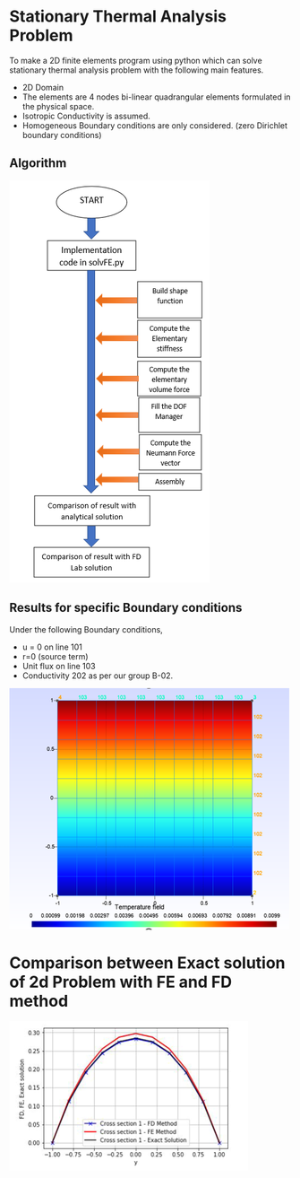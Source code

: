 # Stationary Thermal Analysis Problem

To make a 2D finite elements program using python which can solve stationary thermal analysis problem with the following main features.
- 2D Domain
- The elements are 4 nodes bi-linear quadrangular elements formulated in the physical space.
- Isotropic Conductivity is assumed.
- Homogeneous Boundary conditions are only considered. (zero Dirichlet boundary conditions)

## Algorithm

![](images//Screenshot%202022-09-27%20211927.png)

## Results for specific Boundary conditions
Under the following Boundary conditions,
- u = 0 on line 101
- r=0 (source term)
- Unit flux on line 103
- Conductivity 202 as per our group B-02.

![](images//result.png)

# Comparison between Exact solution of 2d Problem with FE and FD method

![](images//comparison.png)